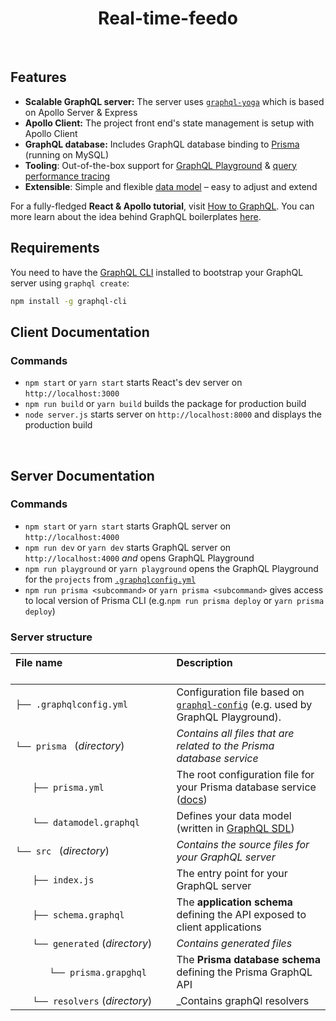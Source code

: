 <h1 align="center"><strong>Real-time-feedo</strong></h1>

<br />


## Features

- **Scalable GraphQL server:** The server uses [`graphql-yoga`](https://github.com/prisma/graphql-yoga) which is based on Apollo Server & Express
- **Apollo Client:** The project front end's state management is setup with Apollo Client
- **GraphQL database:** Includes GraphQL database binding to [Prisma](https://www.prismagraphql.com) (running on MySQL)
- **Tooling**: Out-of-the-box support for [GraphQL Playground](https://github.com/prisma/graphql-playground) & [query performance tracing](https://github.com/apollographql/apollo-tracing)
- **Extensible**: Simple and flexible [data model](./database/datamodel.graphql) – easy to adjust and extend

For a fully-fledged **React & Apollo tutorial**, visit [How to GraphQL](https://www.howtographql.com/react-apollo/0-introduction/). You can more learn about the idea behind GraphQL boilerplates [here](https://blog.graph.cool/graphql-boilerplates-graphql-create-how-to-setup-a-graphql-project-6428be2f3a5).

## Requirements

You need to have the [GraphQL CLI](https://github.com/graphql-cli/graphql-cli) installed to bootstrap your GraphQL server using `graphql create`:

```sh
npm install -g graphql-cli
```

## Client Documentation

### Commands

* `npm start` or `yarn start` starts React's dev server on `http://localhost:3000`
* `npm run build` or `yarn build`  builds the package for production build
* `node server.js` starts server on `http://localhost:8000` and displays the production build

<br />

## Server Documentation

### Commands

* `npm start` or `yarn start` starts GraphQL server on `http://localhost:4000`
* `npm run dev` or `yarn dev` starts GraphQL server on `http://localhost:4000` _and_ opens GraphQL Playground
* `npm run playground` or `yarn playground` opens the GraphQL Playground for the `projects` from [`.graphqlconfig.yml`](./.graphqlconfig.yml)
* `npm run prisma <subcommand>` or `yarn prisma <subcommand>` gives access to local version of Prisma CLI (e.g.`npm run prisma deploy` or `yarn prisma deploy`)

### Server structure

| File name 　　　　　　　　　　　　　　| Description 　　　　　　　　<br><br>| 
| :--  | :--         |
| `├── .graphqlconfig.yml` | Configuration file based on [`graphql-config`](https://github.com/prisma/graphql-config) (e.g. used by GraphQL Playground).|
| `└── prisma ` (_directory_) | _Contains all files that are related to the Prisma database service_ |\
| `　　├── prisma.yml` | The root configuration file for your Prisma database service ([docs](https://www.prismagraphql.com/docs/reference/prisma.yml/overview-and-example-foatho8aip)) |
| `　　└── datamodel.graphql` | Defines your data model (written in [GraphQL SDL](https://blog.graph.cool/graphql-sdl-schema-definition-language-6755bcb9ce51)) |
| `└── src ` (_directory_) | _Contains the source files for your GraphQL server_ |
| `　　├── index.js` | The entry point for your GraphQL server |
| `　　├── schema.graphql` | The **application schema** defining the API exposed to client applications  |
| `　　└── generated` (_directory_) | _Contains generated files_ |
| `　　　　└── prisma.grapghql` | The **Prisma database schema** defining the Prisma GraphQL API  |
| `　　└── resolvers` (_directory_) | _Contains graphQl resolvers|
